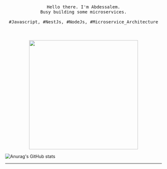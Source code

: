 <p align="center">
  <br>
  <br>
  <br>
  <samp>Hello there. I'm Abdessalem.<br> Busy building some microservices.<br><br>#Javascript, #NestJs, #NodeJs, #Microservice_Architecture</samp>
  <br>
  <br>
  <br>
  <br>
  <img src="https://media3.giphy.com/media/1NYkJ0wTvncdXV5dN5/giphy.gif" width="350" />
</p>

![Anurag's GitHub stats](https://github-readme-stats.vercel.app/api?username=AbdessalemLetaief&count_private=true&theme=dark)


------------

